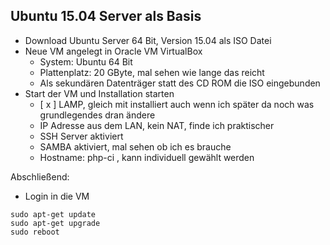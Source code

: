 ## Ubuntu 15.04 Server als Basis

- Download Ubuntu Server 64 Bit, Version 15.04 als ISO Datei
- Neue VM angelegt in Oracle VM VirtualBox
    - System: Ubuntu 64 Bit
    - Plattenplatz: 20 GByte, mal sehen wie lange das reicht
    - Als sekundären Datenträger statt des CD ROM die ISO eingebunden
- Start der VM und Installation starten
    -  [ x ] LAMP, gleich mit installiert auch wenn ich später da noch was grundlegendes dran ändere
    - IP Adresse aus dem LAN, kein NAT, finde ich praktischer
    - SSH Server aktiviert
    - SAMBA aktiviert, mal sehen ob ich es brauche
    - Hostname: php-ci , kann individuell gewählt werden

Abschließend:

- Login in die VM

```
sudo apt-get update
sudo apt-get upgrade
sudo reboot
```

